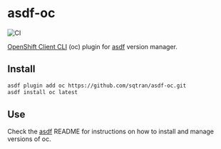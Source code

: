 # asdf-oc

![CI](https://github.com/sqtran/asdf-oc/workflows/CI/badge.svg?branch=master)


[OpenShift Client CLI](https://github.com/openshift/oc) (oc) plugin for [asdf](https://github.com/asdf-vm/asdf) version manager.

## Install

```bash
asdf plugin add oc https://github.com/sqtran/asdf-oc.git
asdf install oc latest
```

## Use

Check the [asdf](https://github.com/asdf-vm/asdf) README for instructions on how to install and manage versions of oc.

